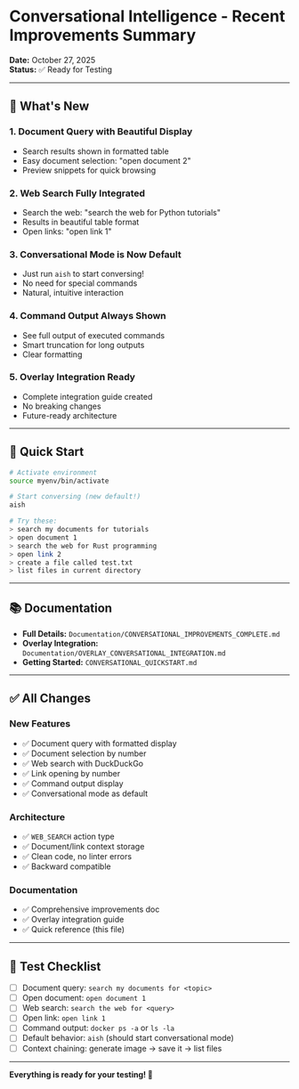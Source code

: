 # Conversational Intelligence - Recent Improvements Summary

**Date:** October 27, 2025  
**Status:** ✅ Ready for Testing

---

## 🎉 What's New

### 1. **Document Query with Beautiful Display**
- Search results shown in formatted table
- Easy document selection: "open document 2"
- Preview snippets for quick browsing

### 2. **Web Search Fully Integrated**
- Search the web: "search the web for Python tutorials"
- Results in beautiful table format
- Open links: "open link 1"

### 3. **Conversational Mode is Now Default**
- Just run `aish` to start conversing!
- No need for special commands
- Natural, intuitive interaction

### 4. **Command Output Always Shown**
- See full output of executed commands
- Smart truncation for long outputs
- Clear formatting

### 5. **Overlay Integration Ready**
- Complete integration guide created
- No breaking changes
- Future-ready architecture

---

## 🚀 Quick Start

```bash
# Activate environment
source myenv/bin/activate

# Start conversing (new default!)
aish

# Try these:
> search my documents for tutorials
> open document 1
> search the web for Rust programming
> open link 2
> create a file called test.txt
> list files in current directory
```

---

## 📚 Documentation

- **Full Details:** `Documentation/CONVERSATIONAL_IMPROVEMENTS_COMPLETE.md`
- **Overlay Integration:** `Documentation/OVERLAY_CONVERSATIONAL_INTEGRATION.md`
- **Getting Started:** `CONVERSATIONAL_QUICKSTART.md`

---

## ✅ All Changes

### New Features
- ✅ Document query with formatted display
- ✅ Document selection by number
- ✅ Web search with DuckDuckGo
- ✅ Link opening by number
- ✅ Command output display
- ✅ Conversational mode as default

### Architecture
- ✅ `WEB_SEARCH` action type
- ✅ Document/link context storage
- ✅ Clean code, no linter errors
- ✅ Backward compatible

### Documentation
- ✅ Comprehensive improvements doc
- ✅ Overlay integration guide
- ✅ Quick reference (this file)

---

## 🧪 Test Checklist

- [ ] Document query: `search my documents for <topic>`
- [ ] Open document: `open document 1`
- [ ] Web search: `search the web for <query>`
- [ ] Open link: `open link 1`
- [ ] Command output: `docker ps -a` or `ls -la`
- [ ] Default behavior: `aish` (should start conversational mode)
- [ ] Context chaining: generate image → save it → list files

---

**Everything is ready for your testing! 🎉**

